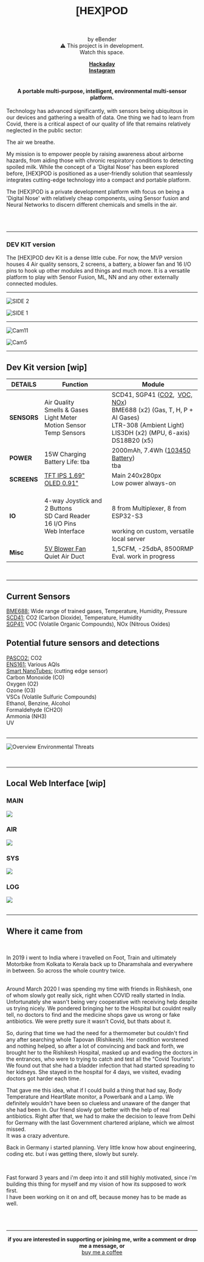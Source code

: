 
<!-- HTML comment -->

<h1 style="font-family:Helvetica;", align=center>[HEX]POD</h1><br>

<p align=center font-size=10px > by eBender <br>
⚠️ This project is in development.<br>
  Watch this space.</p>
  
  <p align=center><b><a href="https://hackaday.io/project/177083-h6x-pod">Hackaday</a> <br>
<a href="https://www.instagram.com/zen.diy/">Instagram</a><br>
<br>
<!-- <a href="https://discord.gg/3JU6GMgVZk">Discord</a> <br> -->
<!-- <a href="https://www.reddit.com/r/hex_pod/">Reddit</a> <br> -->
<!-- <a href="https://www.patreon.com/eBender">Patreon</a> <br><br> -->
<!-- <b>PCB production generously sponsored by <a href="https://www.pcbway.com">PCBway</a> -->
  </b></p>

<p>

<h4 align=center>A portable multi-purpose, intelligent, environmental multi-sensor platform.</h4>

Technology has advanced significantly, with sensors being ubiquitous  in our devices and gathering a wealth of data. One thing we had to learn from Covid, there is a critical aspect of our quality of life that remains relatively neglected in the public sector:  <br>

The air we breathe. <br>

My mission is to empower people by raising awareness about airborne hazards, from aiding those with chronic respiratory conditions to detecting spoiled milk. While the concept of a 'Digital Nose' has been explored before, [HEX]POD is positioned as a user-friendly solution that seamlessly integrates cutting-edge technology into a compact and portable platform.

The [HEX]POD is a private development platform with focus on being a 'Digital Nose' with relatively cheap components, using Sensor fusion and Neural Networks to discern different chemicals and smells in the air.
</p>
 <br><br> 
 <hr style='height:1px'></hr>
<p align=center></b>
<h3>DEV KIT version</h3>
  The [HEX]POD dev Kit is a dense little cube. For now, the MVP version houses 4 Air quality sensors, 2 screens, a battery, 
  a blower fan and 16 I/O pins to hook up other modules and things and much more. It is a versatile 
  platform to play with Sensor Fusion, ML, NN and any other externally connected modules.
</p>

<hr style='height:1px'></hr>

![SIDE 2](https://github.com/EmanuelBender/HEX_POD/blob/main/images/Overview/SIDE%202.png)

![SIDE 1](https://github.com/EmanuelBender/HEX_POD/blob/main/images/Overview/SIDE%201.png)
<br>
<hr style='height:1px'></hr>

<!-- ![Cam7_2](https://github.com/EmanuelBender/HEX_POD/blob/main/images/Renders/Cam7_2.png) -->

![Cam11](https://github.com/EmanuelBender/HEX_POD/blob/main/images/Renders/Cam11.jpeg)

![Cam5](https://github.com/EmanuelBender/HEX_POD/blob/main/images/Renders/Cam5.jpeg)
<br>

<hr style='height:1px'></hr>
<p><h2>Dev Kit version [wip]</h2></p>
<table>
    <thead>
    <tr>
        <th>DETAILS</th>
        <th>Function</th>
        <th>Module</th>
    </tr>
    </thead>
    <tbody>
    <tr>
        <td><b>SENSORS</b></td>
        <td>Air Quality<br>Smells & Gases<br>Light Meter<br>Motion Sensor<br>Temp Sensors</td>
        <td>SCD41, SGP41 (<a href="https://www.sensirion.com/en/environmental-sensors/carbon-dioxide-sensors/carbon-dioxide-sensor-scd4x/" target="_blank">CO2</a>,&nbsp;&nbsp;<a href="https://www.sensirion.com/en/environmental-sensors/gas-sensors/sgp41/" target="_blank">VOC, NOx</a>)<br>BME688 (x2) (Gas, T, H, P + AI Gases)<br>LTR-308 (Ambient Light)<br>LIS3DH (x2) (MPU, 6-axis)<br>DS18B20 (x5)</td>
    </tr>
    <tr>
        <td><b>POWER</b></td>
        <td>15W Charging<br>Battery Life: tba</td>
        <td>2000mAh, 7.4Wh (<a href="https://www.aliexpress.com/item/1005002919536938.html" target="_blank">103450 Battery</a>)<br>tba</td>
    </tr>
    <tr>
        <td><b>SCREENS</b></td>
        <td>
            <a href="https://www.aliexpress.us/item/3256803567938962.html?spm=a2g0o.productlist.0.0.21743a4elfVKsE&algo_pvid=50a69a68-34bc-4972-be26-90207f61f1dd&algo_exp_id=50a69a68-34bc-4972-be26-90207f61f1dd-0&pdp_ext_f=%7B%22sku_id%22%3A%2212000027049416962%22%7D&pdp_npi=2%40dis%21USD%214.85%213.64%21%21%21%21%21%402100bddf16706926834816111ea09b%2112000027049416962%21sea&curPageLogUid=NP6PQAaPjqLN" target="_blank">TFT IPS 1.69"</a><br>
            <a href="https://www.aliexpress.com/item/32788923016.html" target="_blank">OLED 0.91"</a>
        </td>
        <td>Main 240x280px<br>Low power always-on</td>
    </tr>
       <tr><td><b>IO
       </b></td>
       <td>
            4-way Joystick and 2 Buttons
      <br>SD Card Reader<br>16 I/O Pins<br>Web Interface</td>
       <td><br><br>8 from Multiplexer, 8 from ESP32-S3<br><br>working on custom, versatile local server
       </td></tr>
       <tr><td><b>Misc
       </b></td>
       <td>
            <a href="https://de.aliexpress.com/item/1005003167479036.html?spm=a2g0o.detail.0.0.7cd27d94yKM3Xt&gps-id=pcDetailTopMoreOtherSeller&scm=1007.40050.362094.0&scm_id=1007.40050.362094.0&scm-url=1007.40050.362094.0&pvid=2f8b99e9-636b-44b3-80c3-0bcebe309f86&_t=gps-id%3ApcDetailTopMoreOtherSeller%2Cscm-url%3A1007.40050.362094.0%2Cpvid%3A2f8b99e9-636b-44b3-80c3-0bcebe309f86%2Ctpp_buckets%3A668%232846%238116%232002&pdp_npi=4%40dis%21EUR%2110.60%216.57%21%21%2111.33%21%21%40211b801917005985738637751e312d%2112000024821022749%21rec%21DE%213219523542%21&gatewayAdapt=glo2deu" target="_blank">5V Blower Fan</a><br>Quiet Air Duct 
       </td>
       <td> 1,5CFM, -25dbA, 8500RMP
       <br>Eval. work in progress</td>
    </tr>
    </tbody>
</table>
</br>
<hr style='height:1px'></hr>
<p><h2>Current Sensors</h2></p> 
<a href="https://www.bosch-sensortec.com/news-and-stories/stories/like-a-sniffer-dog.html">BME688:</a> Wide range of trained gases, Temperature, Humidity, Pressure <br>
<a href="https://sensirion.com/products/catalog/SCD41/">SCD41:</a> CO2 (Carbon Dioxide), Temperature, Humidity  <br>
<a href="https://sensirion.com/products/catalog/SGP41/">SGP41:</a> VOC (Volatile Organic Compounds), NOx (Nitrous Oxides) <br>

<p><h2>Potential future sensors and detections</h2></p> 
<a href="https://www.mouser.de/ProductDetail/Infineon-Technologies/PASCO2V01BUMA1?qs=tlsG%2FOw5FFi%2F2GzH4aKc4g%3D%3D">PASCO2:</a> CO2 <br>
<a href="https://www.sciosense.com/products/environmental-sensors/ens16x-digital-metal-oxide-multi-gas-sensor/">ENS161:</a> Various AQIs <br>
<a href="https://smart-nanotubes.com">Smart NanoTubes:</a> (cutting edge sensor) <br>
Carbon Monoxide (CO) <br>
Oxygen (O2) <br>
Ozone (O3) <br>
VSCs (Volatile Sulfuric Compounds) <br>
Ethanol, Benzine, Alcohol <br>
Formaldehyde (CH2O) <br>
Ammonia (NH3) <br>
UV </br>
</br>


<hr style='height:1px'></hr>
<!-- <p><h2>Summary of hazardous air compounds</h2></p> -->

![Overview Environmental Threats](https://github.com/EmanuelBender/HEX_POD/blob/main/images/Overview/Overview%20Environmental%20Threats.jpg)

</br>
<hr style='height:1px'></hr>
<h2>Local Web Interface [wip]</h2>

<h3>MAIN</h3>
<img src="https://github.com/EmanuelBender/HEX_POD/blob/main/images/Web%20Interface/MAIN.jpg"></img> 
<h3>AIR</h3>
<img src="https://github.com/EmanuelBender/HEX_POD/blob/main/images/Web%20Interface/AIR.jpg"></img> 
<h3>SYS</h3>
<img src="https://github.com/EmanuelBender/HEX_POD/blob/main/images/Web%20Interface/SYS.jpg"></img> 
<h3>LOG</h3>
<img src="https://github.com/EmanuelBender/HEX_POD/blob/main/images/Web%20Interface/LOG.jpg"></img> 
<br>
<br>

<hr style='height:1px'></hr>

<p><h2>Where it came from</h2></p><br/>
<p>
In 2019 i went to India where i travelled on Foot, Train and ultimately Motorbike from Kolkata to Kerala back up to Dharamshala and everywhere in between. So across the whole country twice.
<br>
<br>
</p><p>
Around March 2020 I was spending my time with friends in Rishikesh, one of whom slowly got really sick, right when COVID really started in India. Unfortunately she wasn't being very cooperative with receiving help despite us trying nicely. We pondered bringing her to the Hospital but couldnt really tell, no doctors to find and the medicine shops gave us wrong or fake antibiotics. We were pretty sure it wasn't Covid, but thats about it.
</p><p>
So, during that time we had the need for a thermometer but couldn't find any after searching whole Tapovan (Rishikesh). Her condition worstened and nothing helped, so after a lot of convincing and back and forth, we brought her to the Rishikesh Hospital, masked up and evading the doctors in the entrances, who were to trying to catch and test all the "Covid Tourists". We found out that she had a bladder infection that had started spreading to her kidneys. 
She stayed in the hospital for 4 days, we visited, evading doctors got harder each time. 
</p><p>
That gave me this idea, what if I could build a thing that had say, Body Temperature and HeartRate monitor, a Powerbank and a Lamp. We definitely wouldn't have been so clueless and unaware of the danger that she had been in. Our friend slowly got better with the help of real antibiotics. Right after that, we had to make the decision to leave from Delhi for Germany with the last Government chartered ariplane, which we almost missed. <br/>It was a crazy adventure.
</p><p>
Back in Germany i started planning. Very little know how about engineering, coding etc. but i was getting there, slowly but surely. 
</p><br><p>
Fast forward 3 years and i'm deep into it and still highly motivated, since i'm building this thing for myself and my vision of how its supposed to work first.<br/>
I have been working on it on and off, because money has to be made as well.
</p><p>
<br>
<br>
</p>

__________________________________________________________________________
<p align=center><b>if you are interested in supporting or joining me, write a comment or drop me a message, or</b><br>
<a href="https://www.buymeacoffee.com/ebender">buy me a coffee</a>
</p>
